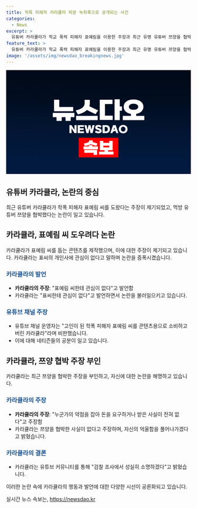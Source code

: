 ```yaml
---
title: 학폭 피해자 카라큘라 파문 녹취록으로 공개되는 사건
categories:
  - News
excerpt: >
  유튜버 카라큘라가 학교 폭력 피해자 표예림을 이용한 주장과 최근 유명 유튜버 쯔양을 협박한 사이버 렉카로 논란이 일고 있다. 이에 대한 녹취록과 관련하여 카라큘라의 발언, 이와 관련된 채널 운영자의 주장, 그리고 누리꾼들의 반응이 공개되었다. 또한, 카라큘라는 쯔양에게 억울한 협박과 관련한 주장을 하고 있으며, 검찰 조사에서의 소명을 약속하고 있다. 이러한 사안들로 인해 논란이 커지고 있는 상황이다.
feature_text: >
  유튜버 카라큘라가 학교 폭력 피해자 표예림을 이용한 주장과 최근 유명 유튜버 쯔양을 협박한 사이버 렉카로 논란이 일고 있다. 이에 대한 녹취록과 관련하여 카라큘라의 발언, 이와 관련된 채널 운영자의 주장, 그리고 누리꾼들의 반응이 공개되었다. 또한, 카라큘라는 쯔양에게 억울한 협박과 관련한 주장을 하고 있으며, 검찰 조사에서의 소명을 약속하고 있다. 이러한 사안들로 인해 논란이 커지고 있는 상황이다.
image: '/assets/img/newsdao_breakingnews.jpg'
---
```


<p><img src="/assets/img/newsdao_breakingnews.jpg" alt="bookingtag 속보" /></p>

<h2 data-ke-size="size26">유튜버 카라큘라, 논란의 중심</h2>

<p data-ke-size="size16">최근 유튜버 카라큘라가 학폭 피해자 표예림 씨를 도왔다는 주장이 제기되었고, 먹방 유튜버 쯔양을 협박했다는 논란이 일고 있습니다.</p>

<h2 data-ke-size="size26">카라큘라, 표예림 씨 도우려다 논란</h2>

<p data-ke-size="size16">카라큘라가 표예림 씨를 돕는 콘텐츠를 제작했으며, 이에 대한 주장이 제기되고 있습니다. 카라큘라는 표씨의 개인사에 관심이 없다고 말하며 논란을 증폭시켰습니다.</p>

<h3><b><span style="color: #1a5490;">카라큘라의 발언</span></b></h3>

<ul>
    <li><b>카라큘라의 주장</b>: "표예림 씨한테 관심이 없다"고 발언함</li>
    <li>카라큘라는 "표씨한테 관심이 없다"고 발언하면서 논란을 불러일으키고 있습니다.</li>
</ul>

<h3><b><span style="color: #1a5490;">유튜브 채널 주장</span></b></h3>

<ul>
    <li>유튜브 채널 운영자는 "고인이 된 학폭 피해자 표예림 씨를 콘텐츠용으로 소비하고 버린 카라큘라"라며 비판했습니다.</li>
    <li>이에 대해 네티즌들의 공분이 일고 있습니다.</li>
</ul>

<h2 data-ke-size="size26">카라큘라, 쯔양 협박 주장 부인</h2>

<p data-ke-size="size16">카라큘라는 최근 쯔양을 협박한 주장을 부인하고, 자신에 대한 논란을 해명하고 있습니다.</p>

<h3><b><span style="color: #1a5490;">카라큘라의 주장</span></b></h3>

<ul>
    <li><b>카라큘라의 주장</b>: "누군가의 약점을 잡아 돈을 요구하거나 받은 사실이 전혀 없다"고 주장함</li>
    <li>카라큘라는 쯔양을 협박한 사실이 없다고 주장하며, 자신의 억울함을 풀어나가겠다고 밝혔습니다.</li>
</ul>

<h3><b><span style="color: #1a5490;">카라큘라의 결론</span></b></h3>

<ul>
    <li>카라큘라는 유튜브 커뮤니티를 통해 "검찰 조사에서 성실히 소명하겠다"고 밝혔습니다.</li>
</ul>

<p data-ke-size="size16">이러한 논란 속에 카라큘라의 행동과 발언에 대한 다양한 시선이 공론화되고 있습니다.</p>
실시간 뉴스 속보는, <a href="https://newsdao.kr" rel="dofollow">https://newsdao.kr</a>


